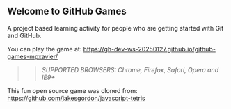 ## Welcome to GitHub Games

A project based learning activity for people who are getting started with Git and GitHub.

 You can play the game at: https://gh-dev-ws-20250127.github.io/github-games-mpxavier/

>> _*SUPPORTED BROWSERS*: Chrome, Firefox, Safari, Opera and IE9+_

This fun open source game was cloned from: https://github.com/jakesgordon/javascript-tetris
